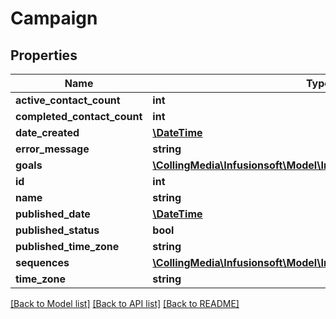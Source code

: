 # Campaign

## Properties
Name | Type | Description | Notes
------------ | ------------- | ------------- | -------------
**active_contact_count** | **int** |  | [optional] 
**completed_contact_count** | **int** |  | [optional] 
**date_created** | [**\DateTime**](\DateTime.md) |  | [optional] 
**error_message** | **string** |  | [optional] 
**goals** | [**\CollingMedia\Infusionsoft\Model\InlineResponse2002Goals[]**](InlineResponse2002Goals.md) |  | [optional] 
**id** | **int** |  | [optional] 
**name** | **string** |  | [optional] 
**published_date** | [**\DateTime**](\DateTime.md) |  | [optional] 
**published_status** | **bool** |  | [optional] 
**published_time_zone** | **string** |  | [optional] 
**sequences** | [**\CollingMedia\Infusionsoft\Model\InlineResponse2002Sequences[]**](InlineResponse2002Sequences.md) |  | [optional] 
**time_zone** | **string** |  | [optional] 

[[Back to Model list]](../README.md#documentation-for-models) [[Back to API list]](../README.md#documentation-for-api-endpoints) [[Back to README]](../README.md)


